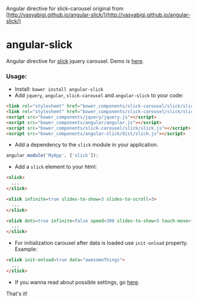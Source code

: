 Angular directive for slick-carousel original from [http://vasyabigi.github.io/angular-slick/](http://vasyabigi.github.io/angular-slick/)

angular-slick
=============

Angular directive for [slick](https://github.com/kenwheeler/slick/) jquery carousel. Demo is [here](http://icevarta.github.io/angular-slick/).

### Usage:

- Install: `bower install angular-slick`
- Add `jquery`, `angular`, `slick-carousel` and `angular-slick` to your code:

```html
<link rel="stylesheet" href="bower_components/slick-carousel/slick/slick.css">
<link rel="stylesheet" href="bower_components/slick-carousel/slick/slick-theme.css">
<script src="bower_components/jquery/jquery.js"></script>
<script src="bower_components/angular/angular.js"></script>
<script src="bower_components/slick-carousel/slick/slick.js"></script>
<script src="bower_components/angular-slick/dist/slick.js"></script>
```

- Add a dependency to the `slick` module in your application.

```js
angular.module('MyApp', ['slick']);
```

- Add a `slick` element to your html:

```html
<slick>
  ...
</slick>

<slick infinite=true slides-to-show=3 slides-to-scroll=3>
  ...
</slick>

<slick dots=true infinite=false speed=300 slides-to-show=5 touch-move=false slides-to-scroll=1>
  ...
</slick>
```

- For initialization carousel after data is loaded use `init-onload` property. Example:

```html
<slick init-onload=true data="awesomeThings">
  ...
</slick>
```

- If you wanna read about possible settings, go [here](http://kenwheeler.github.io/slick/#settings).

That's it!
